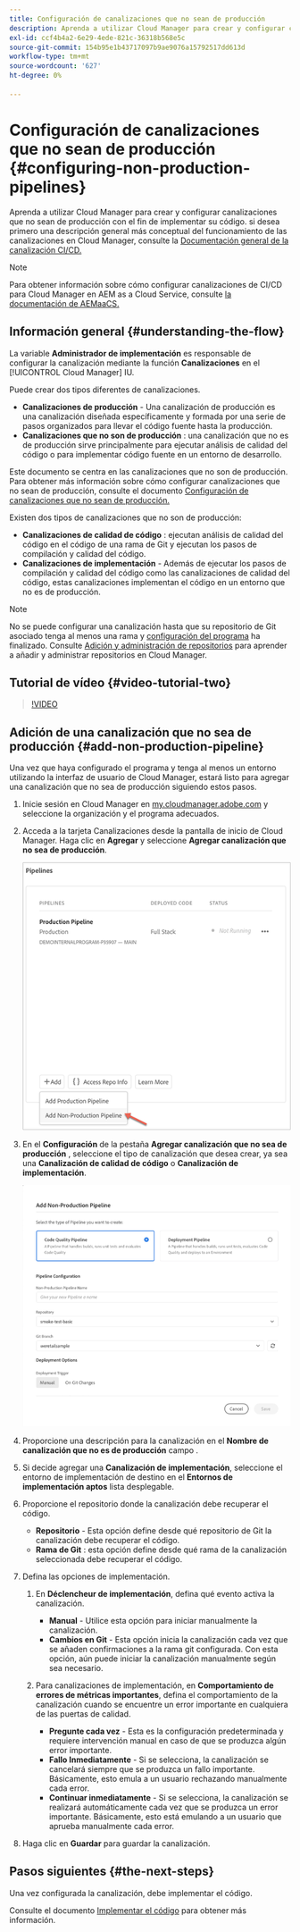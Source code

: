 ```yaml
---
title: Configuración de canalizaciones que no sean de producción
description: Aprenda a utilizar Cloud Manager para crear y configurar canalizaciones que no sean de producción con el fin de implementar su código.
exl-id: ccf4b4a2-6e29-4ede-821c-36318b568e5c
source-git-commit: 154b95e1b43717097b9ae9076a15792517dd613d
workflow-type: tm+mt
source-wordcount: '627'
ht-degree: 0%

---
```


# Configuración de canalizaciones que no sean de producción {#configuring-non-production-pipelines}

Aprenda a utilizar Cloud Manager para crear y configurar canalizaciones que no sean de producción con el fin de implementar su código. si desea primero una descripción general más conceptual del funcionamiento de las canalizaciones en Cloud Manager, consulte la [Documentación general de la canalización CI/CD.](ci-cd-pipeline.md)

>[!NOTE]
>
>Para obtener información sobre cómo configurar canalizaciones de CI/CD para Cloud Manager en AEM as a Cloud Service, consulte [la documentación de AEMaaCS.](https://experienceleague.adobe.com/docs/experience-manager-cloud-service/implementing/using-cloud-manager/configure-pipeline.html#using-cloud-manager)

## Información general {#understanding-the-flow}

La variable **Administrador de implementación** es responsable de configurar la canalización mediante la función **Canalizaciones** en el [!UICONTROL Cloud Manager] IU.

Puede crear dos tipos diferentes de canalizaciones.

* **Canalizaciones de producción** - Una canalización de producción es una canalización diseñada específicamente y formada por una serie de pasos organizados para llevar el código fuente hasta la producción.
* **Canalizaciones que no son de producción** : una canalización que no es de producción sirve principalmente para ejecutar análisis de calidad del código o para implementar código fuente en un entorno de desarrollo.

Este documento se centra en las canalizaciones que no son de producción. Para obtener más información sobre cómo configurar canalizaciones que no sean de producción, consulte el documento [Configuración de canalizaciones que no sean de producción.](configuring-non-production-pipelines.md)

Existen dos tipos de canalizaciones que no son de producción:

* **Canalizaciones de calidad de código** : ejecutan análisis de calidad del código en el código de una rama de Git y ejecutan los pasos de compilación y calidad del código.
* **Canalizaciones de implementación** - Además de ejecutar los pasos de compilación y calidad del código como las canalizaciones de calidad del código, estas canalizaciones implementan el código en un entorno que no es de producción.

>[!NOTE]
>
>No se puede configurar una canalización hasta que su repositorio de Git asociado tenga al menos una rama y [configuración del programa](setting-up-program.md) ha finalizado. Consulte [Adición y administración de repositorios](cloud-manager-repositories.md) para aprender a añadir y administrar repositorios en Cloud Manager.

## Tutorial de vídeo {#video-tutorial-two}

>[!VIDEO](https://video.tv.adobe.com/v/26316/)

## Adición de una canalización que no sea de producción {#add-non-production-pipeline}

Una vez que haya configurado el programa y tenga al menos un entorno utilizando la interfaz de usuario de Cloud Manager, estará listo para agregar una canalización que no sea de producción siguiendo estos pasos.

1. Inicie sesión en Cloud Manager en [my.cloudmanager.adobe.com](https://my.cloudmanager.adobe.com) y seleccione la organización y el programa adecuados.

1. Acceda a la tarjeta Canalizaciones desde la pantalla de inicio de Cloud Manager. Haga clic en **Agregar** y seleccione **Agregar canalización que no sea de producción**.

   ![Añadir canalización que no sea de producción](/help/using/assets/configure-pipelines/nonprod-pipeline-add1.png)

1. En el **Configuración** de la pestaña **Agregar canalización que no sea de producción** , seleccione el tipo de canalización que desea crear, ya sea una **Canalización de calidad de código** o **Canalización de implementación**.


   ![Elegir tipo de canalización](/help/using/assets/configure-pipelines/add-non-production-pipeline.png)

1. Proporcione una descripción para la canalización en el **Nombre de canalización que no es de producción** campo .

1. Si decide agregar una **Canalización de implementación**, seleccione el entorno de implementación de destino en el **Entornos de implementación aptos** lista desplegable.

1. Proporcione el repositorio donde la canalización debe recuperar el código.

   * **Repositorio** - Esta opción define desde qué repositorio de Git la canalización debe recuperar el código.
   * **Rama de Git** : esta opción define desde qué rama de la canalización seleccionada debe recuperar el código.

1. Defina las opciones de implementación.

   1. En **Déclencheur de implementación**, defina qué evento activa la canalización.

      * **Manual** - Utilice esta opción para iniciar manualmente la canalización.
      * **Cambios en Git** - Esta opción inicia la canalización cada vez que se añaden confirmaciones a la rama git configurada. Con esta opción, aún puede iniciar la canalización manualmente según sea necesario.
   1. Para canalizaciones de implementación, en **Comportamiento de errores de métricas importantes**, defina el comportamiento de la canalización cuando se encuentre un error importante en cualquiera de las puertas de calidad.

      * **Pregunte cada vez** - Esta es la configuración predeterminada y requiere intervención manual en caso de que se produzca algún error importante.
      * **Fallo Inmediatamente** - Si se selecciona, la canalización se cancelará siempre que se produzca un fallo importante. Básicamente, esto emula a un usuario rechazando manualmente cada error.
      * **Continuar inmediatamente** - Si se selecciona, la canalización se realizará automáticamente cada vez que se produzca un error importante. Básicamente, esto está emulando a un usuario que aprueba manualmente cada error.


1. Haga clic en **Guardar** para guardar la canalización.

## Pasos siguientes {#the-next-steps}

Una vez configurada la canalización, debe implementar el código.

Consulte el documento [Implementar el código](deploying-code.md) para obtener más información.
